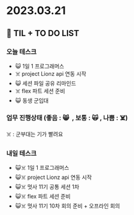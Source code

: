 # 2023.03.21

## 📓 TIL + TO DO LIST

### 오늘 테스크

- 😺 1일 1 프로그래머스
- ☠️ project Lionz api 연동 시작
- 😺 세션 파일 공유 리마인드
- ☠️ flex 파트 세션 준비
- 😺 동생 군입대

### 업무 진행상태 (좋음 : 😸  , 보통 : 🙀 , 나쁨 : ☠️)

☠️ : 군부대는 기가 빨려요

### 내일 테스크

- 😺☠️ 1일 1 프로그래머스
- 😺☠️ project Lionz api 연동 시작
- 😺☠️ 멋사 11기 공통 세션 1차
- 😺☠️ flex 파트 세션 준비
- 😺☠️ 멋사 11기 10차 회의 준비 + 오프라인 회의
